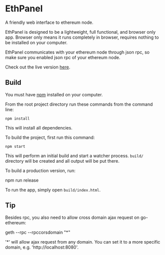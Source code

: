 # EthPanel

A friendly web interface to ethereum node.

EthPanel is designed to be a lightweight, full functional, and browser only app. Browser only means it runs completely in browser, requires nothing to be installed on your computer.

EthPanel communicates with your ethereum node through json rpc, so make sure you enabled json rpc of your ethereum node.

Check out the live version [here](https://janx.github.io/ethpanel/).

## Build

You must have [npm](https://www.npmjs.org/) installed on your computer.

From the root project directory run these commands from the command line:

    npm install

This will install all dependencies.

To build the project, first run this command:

    npm start

This will perform an initial build and start a watcher process. `build/` directory will be created and all output will be put there.

To build a production version, run:

   npm run release

To run the app, simply open `build/index.html`.

## Tip

Besides rpc, you also need to allow cross domain ajax request on go-ethereum:

   geth --rpc --rpccorsdomain "*"

'*' will allow ajax request from any domain. You can set it to a more specific domain, e.g. 'http://localhost:8080'.
